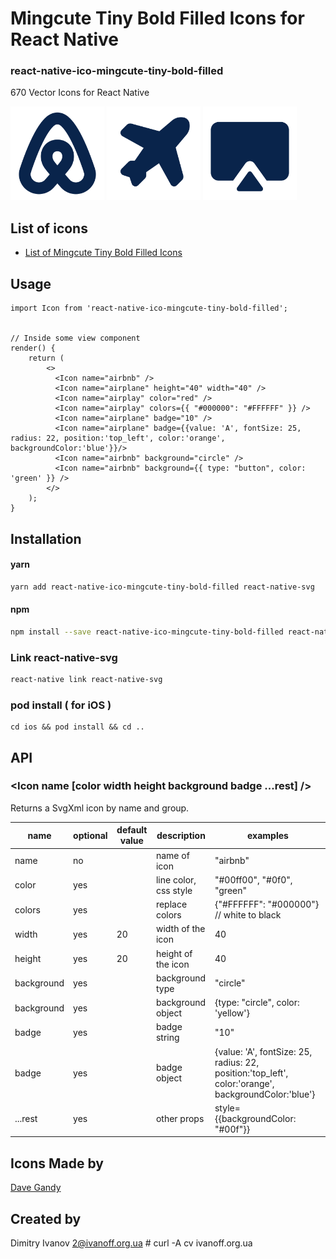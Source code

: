 # Mingcute Tiny Bold Filled Icons for React Native

### react-native-ico-mingcute-tiny-bold-filled

670 Vector Icons for React Native

<img src="./static/airbnb.png" alt="airbnb" width="150" height="150"> <img src="./static/airplane.png" alt="airplane" width="150" height="150"> <img src="./static/airplay.png" alt="airplay" width="150" height="150">

## List of icons

- [List of Mingcute Tiny Bold Filled Icons](http://ico.simpleness.org/pack/mingcute-tiny-bold-filled)

## Usage

```
import Icon from 'react-native-ico-mingcute-tiny-bold-filled';


// Inside some view component
render() {
    return (
        <>
          <Icon name="airbnb" />
          <Icon name="airplane" height="40" width="40" />
          <Icon name="airplay" color="red" />
          <Icon name="airplay" colors={{ "#000000": "#FFFFFF" }} />
          <Icon name="airplane" badge="10" />
          <Icon name="airplane" badge={{value: 'A', fontSize: 25, radius: 22, position:'top_left', color:'orange', backgroundColor:'blue'}}/>
          <Icon name="airbnb" background="circle" />
          <Icon name="airbnb" background={{ type: "button", color: 'green' }} />
        </>
    );
}

```

## Installation

#### yarn

```bash
yarn add react-native-ico-mingcute-tiny-bold-filled react-native-svg
```

#### npm

```bash
npm install --save react-native-ico-mingcute-tiny-bold-filled react-native-svg
```

### Link react-native-svg

```bash
react-native link react-native-svg
```

### pod install ( for iOS )

```
cd ios && pod install && cd ..
```

## API

### <Icon name [color width height background badge ...rest] />

Returns a SvgXml icon by name and group.

 name | optional | default value | description | examples
------|----------|---------------|-------------|---------
name | no |  | name of icon | "airbnb"
color | yes | | line color, css style | "#00ff00", "#0f0", "green"
colors | yes | | replace colors | {"#FFFFFF": "#000000"} // white to black
width | yes | 20 | width of the icon | 40
height | yes | 20 | height of the icon | 40
background | yes | | background type | "circle"
background | yes | | background object | {type: "circle", color: 'yellow'}
badge | yes | | badge string | "10"
badge | yes | | badge object | {value: 'A', fontSize: 25, radius: 22, position:'top_left', color:'orange', backgroundColor:'blue'}
...rest | yes | | other props | style={{backgroundColor: "#00f"}}

## Icons Made by

[Dave Gandy](https://www.flaticon.com/authors/dave-gandy)

## Created by

Dimitry Ivanov <2@ivanoff.org.ua> # curl -A cv ivanoff.org.ua
